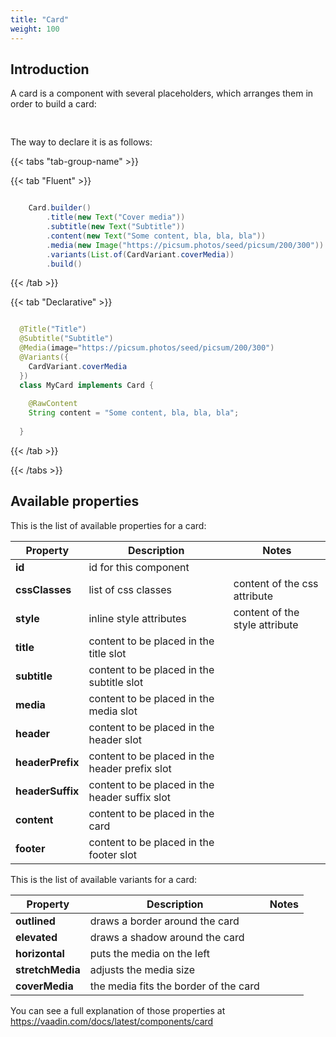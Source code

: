 ```yaml
---
title: "Card"
weight: 100
---
```


## Introduction

A card is a component with several placeholders, which arranges them in order to build a card:

<div style="display: flex; align-items: center; justify-content: center; width: 100%; margin-bottom: 30px;">
  <mateu-component id="componente" style="width: unset;"></mateu-component>
</div>

<script>

  var component = {
                                        "type": "ClientSide",
                                        "metadata": {
                                            "type": "Card",
                                            "media": {
                                                "type": "ClientSide",
                                                "metadata": {
                                                    "type": "Image",
                                                    "src": "https://picsum.photos/seed/picsum/200/300"
                                                },
                                                "id": "fieldId"
                                            },
                                            "title": {
                                                "type": "ClientSide",
                                                "metadata": {
                                                    "type": "Text",
                                                    "container": "div",
                                                    "text": "Cover media"
                                                },
                                                "id": "fieldId"
                                            },
                                            "subtitle": {
                                                "type": "ClientSide",
                                                "metadata": {
                                                    "type": "Text",
                                                    "container": "div",
                                                    "text": "Subtitle"
                                                },
                                                "id": "fieldId"
                                            },
                                            "content": {
                                                "type": "ClientSide",
                                                "metadata": {
                                                    "type": "Text",
                                                    "container": "div",
                                                    "text": "Some content, bla, bla, bla"
                                                },
                                                "id": "fieldId"
                                            },
                                            "variants": [
                                                "coverMedia"
                                            ]
                                        },
                                        "id": "fieldId"
                                    };
  
  document.getElementById('componente').component = component;

</script>


The way to declare it is as follows:


{{< tabs "tab-group-name" >}}

{{< tab "Fluent" >}}

```java

    Card.builder()
        .title(new Text("Cover media"))
        .subtitle(new Text("Subtitle"))
        .content(new Text("Some content, bla, bla, bla"))
        .media(new Image("https://picsum.photos/seed/picsum/200/300"))
        .variants(List.of(CardVariant.coverMedia))
        .build()


```

{{< /tab >}}

{{< tab "Declarative" >}}

```java

  @Title("Title")
  @Subtitle("Subtitle")
  @Media(image="https://picsum.photos/seed/picsum/200/300")
  @Variants({
    CardVariant.coverMedia
  })
  class MyCard implements Card {
  
    @RawContent
    String content = "Some content, bla, bla, bla";
  
  }

```

{{< /tab >}}

{{< /tabs >}}

## Available properties

This is the list of available properties for a card:

| Property         | Description                                    | Notes                          |
|------------------|------------------------------------------------|--------------------------------|
| **id**           | id for this component                          |                                |
| **cssClasses**   | list of css classes                            | content of the css attribute   |
| **style**        | inline style attributes                        | content of the style attribute |
| **title**        | content to be placed in the title slot         |                                |
| **subtitle**     | content to be placed in the subtitle slot      |                                |
| **media**        | content to be placed in the media slot         |                                |
| **header**       | content to be placed in the header slot        |                                |
| **headerPrefix** | content to be placed in the header prefix slot |                                |
| **headerSuffix** | content to be placed in the header suffix slot |                                |
| **content**      | content to be placed in the card               |                                |
| **footer**       | content to be placed in the footer slot        |                                |

This is the list of available variants for a card:

| Property         | Description                           | Notes |
|------------------|---------------------------------------|-------|
| **outlined**     | draws a border around the card        |       |
| **elevated**     | draws a shadow around the card        |       |
| **horizontal**   | puts the media on the left            |       |
| **stretchMedia** | adjusts the media size                |       |
| **coverMedia**   | the media fits the border of the card |       |


You can see a full explanation of those properties at https://vaadin.com/docs/latest/components/card
